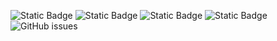 ![Static Badge](https://img.shields.io/badge/blacklists-60-000000) ![Static Badge](https://img.shields.io/badge/blacklisted-2694642-cc0000) ![Static Badge](https://img.shields.io/badge/whitelisted-2244-00CC00) ![Static Badge](https://img.shields.io/badge/streaming_blacklist-28107-000000) ![GitHub issues](https://img.shields.io/github/issues/fabriziosalmi/blacklists)
